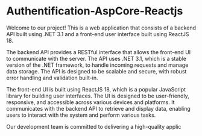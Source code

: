# Authentification-AspCore-Reactjs
Welcome to our project! This is a web application that consists of a backend API built using .NET 3.1 and a front-end user interface built using ReactJS 18.

The backend API provides a RESTful interface that allows the front-end UI to communicate with the server. The API uses .NET 3.1, which is a stable version of the .NET framework, to handle incoming requests and manage data storage. The API is designed to be scalable and secure, with robust error handling and validation built-in.

The front-end UI is built using ReactJS 18, which is a popular JavaScript library for building user interfaces. The UI is designed to be user-friendly, responsive, and accessible across various devices and platforms. It communicates with the backend API to retrieve and display data, enabling users to interact with the system and perform various tasks.

Our development team is committed to delivering a high-quality applic
